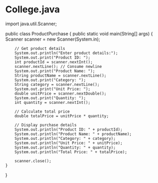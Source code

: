 # College.java
import java.util.Scanner;

public class ProductPurchase {
    public static void main(String[] args) {
        Scanner scanner = new Scanner(System.in);

        // Get product details
        System.out.println("Enter product details:");
        System.out.print("Product ID: ");
        int productId = scanner.nextInt();
        scanner.nextLine(); // Consume newline
        System.out.print("Product Name: ");
        String productName = scanner.nextLine();
        System.out.print("Category: ");
        String category = scanner.nextLine();
        System.out.print("Unit Price: ");
        double unitPrice = scanner.nextDouble();
        System.out.print("Quantity: ");
        int quantity = scanner.nextInt();

        // Calculate total price
        double totalPrice = unitPrice * quantity;

        // Display purchase details
        System.out.println("Product ID: " + productId);
        System.out.println("Product Name: " + productName);
        System.out.println("Category: " + category);
        System.out.println("Unit Price: " + unitPrice);
        System.out.println("Quantity: " + quantity);
        System.out.println("Total Price: " + totalPrice);

        scanner.close();
    }
}

